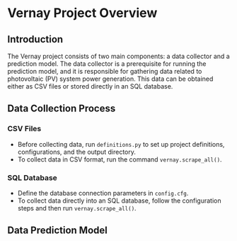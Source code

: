 # Vernay Project Overview

## Introduction
The Vernay project consists of two main components: a data collector and a prediction model. The data collector is a prerequisite for running the prediction model, and it is responsible for gathering data related to photovoltaic (PV) system power generation. This data can be obtained either as CSV files or stored directly in an SQL database.

## Data Collection Process
### CSV Files
- Before collecting data, run `definitions.py` to set up project definitions, configurations, and the output directory.
- To collect data in CSV format, run the command `vernay.scrape_all()`.

### SQL Database
- Define the database connection parameters in `config.cfg`.
- To collect data directly into an SQL database, follow the configuration steps and then run `vernay.scrape_all()`.


## Data Prediction Model
